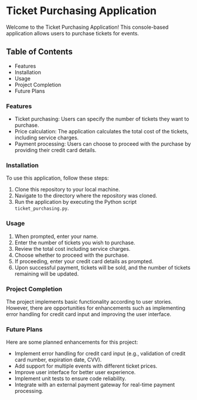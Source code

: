 # **Ticket Purchasing Application**

Welcome to the Ticket Purchasing Application! This console-based application allows users to purchase tickets for events.

## Table of Contents
- Features
- Installation
- Usage
- Project Completion
- Future Plans

### **Features**

- Ticket purchasing: Users can specify the number of tickets they want to purchase.
- Price calculation: The application calculates the total cost of the tickets, including service charges.
- Payment processing: Users can choose to proceed with the purchase by providing their credit card details.

### **Installation**

To use this application, follow these steps:

1. Clone this repository to your local machine.
2. Navigate to the directory where the repository was cloned.
3. Run the application by executing the Python script `ticket_purchasing.py`.

### **Usage**

1. When prompted, enter your name.
2. Enter the number of tickets you wish to purchase.
3. Review the total cost including service charges.
4. Choose whether to proceed with the purchase.
5. If proceeding, enter your credit card details as prompted.
6. Upon successful payment, tickets will be sold, and the number of tickets remaining will be updated.

### **Project Completion**

The project implements basic functionality according to user stories. However, there are opportunities for enhancements such as implementing error handling for credit card input and improving the user interface.

### **Future Plans**

Here are some planned enhancements for this project:

- Implement error handling for credit card input (e.g., validation of credit card number, expiration date, CVV).
- Add support for multiple events with different ticket prices.
- Improve user interface for better user experience.
- Implement unit tests to ensure code reliability.
- Integrate with an external payment gateway for real-time payment processing.
